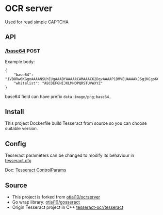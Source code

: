 # OCR server

Used for read simple CAPTCHA

## API

### [/base64](http://127.0.0.1:35735/base64) POST  

Example body:

````
{
    "base64": "iVBORw0KGgoAAAANSUhEUgAAABYAAAAkCAMAAAC62DqvAAAAP1BMVEUAAAAkJSgjKCgoKCglJSgjJSckJSgjJSkkJCYnJycnJycqKiokJSgjJSckJSgkJCclJSglJSklJSwaGhokJSjbbGjNAAAAFHRSTlMA8joT0HDMil0hGgbVtaWVUkQpCmqOj4cAAABQSURBVCjP5cg3DoAwEATAdcSBjP//VtCVvkWixlMOPqopFL0utmayWt8ek15puibTtT/cGtki0UWQnl3Xxcj7/u2gf/EPoL+B/gHlXJcdb24oNg3pSN9UAQAAAABJRU5ErkJggg==",
    "whitelist": "ABCDEFGHIJKLMNOPQRSTUVWXYZ"
}
````

base64 field can have prefix `data:image/png;base64,` 

## Install

This project Dockerfile build Tesseract from source so you can choose 
suitable version.

## Config

Tesseract parameters can be changed to modify its behaviour
in [tesseract.cfg](./tesseract.cfg)

Doc: [Tesseract ControlParams](https://tesseract-ocr.github.io/tessdoc/ControlParams.html)

## Source

* This project is forked from [otiai10/ocrserver](https://github.com/otiai10/ocrserver)
* Go wrap library: [otiai10/gosseract](https://github.com/otiai10/gosseract)
* Origin Tesseract project in C++ [tesseract-ocr/tesseract](https://github.com/tesseract-ocr/tesseract)
